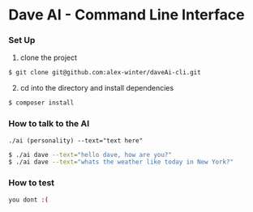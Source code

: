 # Dave AI - Command Line Interface

### Set Up

1) clone the project

```bash
$ git clone git@github.com:alex-winter/daveAi-cli.git
```

2) cd into the directory and install dependencies
```bash 
$ composer install
``` 

### How to talk to the AI

`./ai (personality) --text="text here"`

```bash
$ ./ai dave --text="hello dave, how are you?"
$ ./ai dave --text="whats the weather like today in New York?"
```

### How to test

```bash
you dont :(
```
